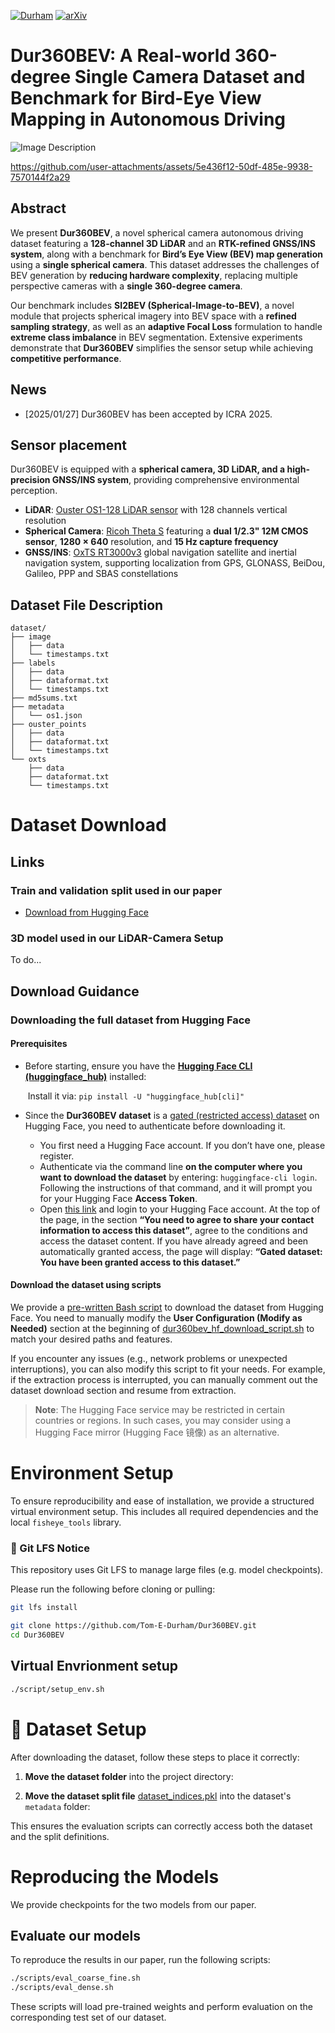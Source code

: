 [![Durham](https://img.shields.io/badge/UK-Durham-blueviolet)](https://durham-repository.worktribe.com/output/3704622)
[![arXiv](https://img.shields.io/badge/arXiv-2503.00675-b31b1b.svg)](https://arxiv.org/abs/2503.00675)

# Dur360BEV: A Real-world 360-degree Single Camera Dataset and Benchmark for Bird-Eye View Mapping in Autonomous Driving

![Image Description](./ICRA_2025_Head_Image.png)



https://github.com/user-attachments/assets/5e436f12-50df-485e-9938-7570144f2a29



## Abstract  
We present **Dur360BEV**, a novel spherical camera autonomous driving dataset featuring a **128-channel 3D LiDAR** and an **RTK-refined GNSS/INS system**, along with a benchmark for **Bird’s Eye View (BEV) map generation** using a **single spherical camera**. This dataset addresses the challenges of BEV generation by **reducing hardware complexity**, replacing multiple perspective cameras with a **single 360-degree camera**.  

Our benchmark includes **SI2BEV (Spherical-Image-to-BEV)**, a novel module that projects spherical imagery into BEV space with a **refined sampling strategy**, as well as an **adaptive Focal Loss** formulation to handle **extreme class imbalance** in BEV segmentation. Extensive experiments demonstrate that **Dur360BEV** simplifies the sensor setup while achieving **competitive performance**.

## News
- [2025/01/27] Dur360BEV has been accepted by ICRA 2025.


## Sensor placement

Dur360BEV is equipped with a **spherical camera, 3D LiDAR, and a high-precision GNSS/INS system**, providing comprehensive environmental perception.

- **LiDAR**: [Ouster OS1-128 LiDAR sensor](https://ouster.com/products/os1-lidar-sensor/) with 128 channels vertical resolution
- **Spherical Camera**: [Ricoh Theta S](https://www.ricoh-imaging.co.jp/english/products/theta_s/) featuring a **dual 1/2.3" 12M CMOS sensor**, **1280 × 640** resolution, and **15 Hz capture frequency**
- **GNSS/INS**: [OxTS RT3000v3](https://www.oxts.com/products/rt3000-v3/) global navigation satellite and inertial navigation system, supporting localization from GPS, GLONASS, BeiDou, Galileo, PPP and SBAS constellations

## Dataset File Description

```
dataset/ 
├── image
│   ├── data
│   └── timestamps.txt
├── labels
│   ├── data
│   ├── dataformat.txt
│   └── timestamps.txt
├── md5sums.txt
├── metadata
│   └── os1.json
├── ouster_points
│   ├── data
│   ├── dataformat.txt
│   └── timestamps.txt
└── oxts
    ├── data
    ├── dataformat.txt
    └── timestamps.txt
```

# Dataset Download
## Links
### Train and validation split used in our paper
- [Download from Hugging Face](https://huggingface.co/datasets/TomEeee/Dur360BEV)

### 3D model used in our LiDAR-Camera Setup
To do...

## Download Guidance
### Downloading the full dataset from Hugging Face
#### Prerequisites
- Before starting, ensure you have the [**Hugging Face CLI (huggingface_hub)**](https://huggingface.co/docs/huggingface_hub/en/guides/cli) installed:

  ​	Install it via: ```pip install -U "huggingface_hub[cli]"```

- Since the **Dur360BEV dataset** is a [gated (restricted access) dataset](https://huggingface.co/docs/hub/datasets-gated) on Hugging Face, you need to authenticate before downloading it. 

  - You first need a Hugging Face account. If you don’t have one, please register.
  - Authenticate via the command line **on the computer where you want to download the dataset** by entering: `huggingface-cli login`. Following the instructions of that command, and it will prompt you for your Hugging Face **Access Token**.
  - Open [this link](https://huggingface.co/datasets/l1997i/DurLAR) and login to your Hugging Face account. At the top of the page, in the section **“You need to agree to share your contact information to access this dataset”**, agree to the conditions and access the dataset content. If you have already agreed and been automatically granted access, the page will display: **“Gated dataset: You have been granted access to this dataset.”**

#### Download the dataset using scripts
We provide a [pre-written Bash script](dur360bev_hf_download_script.sh) to download the dataset from Hugging Face. You need to manually modify the **User Configuration (Modify as Needed)** section at the beginning of [dur360bev_hf_download_script.sh](dur360bev_hf_download_script.sh) to match your desired paths and features.

If you encounter any issues (e.g., network problems or unexpected interruptions), you can also modify this script to fit your needs. For example, if the extraction process is interrupted, you can manually comment out the dataset download section and resume from extraction.


> **Note**: The Hugging Face service may be restricted in certain countries or regions. In such cases, you may consider using a Hugging Face mirror (Hugging Face 镜像) as an alternative.

# Environment Setup  

To ensure reproducibility and ease of installation, we provide a structured virtual environment setup. This includes all required dependencies and the local `fisheye_tools` library.

### 🔐 Git LFS Notice

This repository uses Git LFS to manage large files (e.g. model checkpoints).

Please run the following before cloning or pulling:

```bash
git lfs install
```

```bash
git clone https://github.com/Tom-E-Durham/Dur360BEV.git
cd Dur360BEV
```

## Virtual Envrionment setup
```bash
./script/setup_env.sh
```

# 📁 Dataset Setup

After downloading the dataset, follow these steps to place it correctly:

1. **Move the dataset folder** into the project directory:


2. **Move the dataset split file** [dataset_indices.pkl](Dur360BEV_dataset/dataset_indices.pkl) into the dataset's `metadata` folder:

This ensures the evaluation scripts can correctly access both the dataset and the split definitions.

# Reproducing the Models
We provide checkpoints for the two models from our paper.
## Evaluate our models
To reproduce the results in our paper, run the following scripts:
```bash
./scripts/eval_coarse_fine.sh
./scripts/eval_dense.sh
```
These scripts will load pre-trained weights and perform evaluation on the corresponding test set of our dataset.